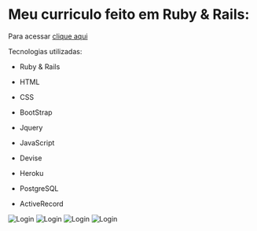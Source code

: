 
# Meu curriculo feito em Ruby & Rails:
 
 Para acessar [clique aqui](https://curriculo-fabi.herokuapp.com/)

Tecnologias utilizadas:

* Ruby & Rails

* HTML

* CSS

* BootStrap

* Jquery

* JavaScript

* Devise

* Heroku

* PostgreSQL

* ActiveRecord


![Login](images/Screen01.png)
![Login](images/Screen02.png)
![Login](images/Screen03.png)
![Login](images/Screen04.png)